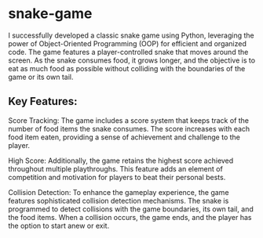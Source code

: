 # snake-game

I successfully developed a classic snake game using Python, leveraging the power of Object-Oriented Programming (OOP) for efficient and organized code. The game features a player-controlled snake that moves around the screen. As the snake consumes food, it grows longer, and the objective is to eat as much food as possible without colliding with the boundaries of the game or its own tail.

## Key Features:

Score Tracking: The game includes a score system that keeps track of the number of food items the snake consumes. The score increases with each food item eaten, providing a sense of achievement and challenge to the player.

High Score: Additionally, the game retains the highest score achieved throughout multiple playthroughs. This feature adds an element of competition and motivation for players to beat their personal bests.

Collision Detection: To enhance the gameplay experience, the game features sophisticated collision detection mechanisms. The snake is programmed to detect collisions with the game boundaries, its own tail, and the food items. When a collision occurs, the game ends, and the player has the option to start anew or exit.

